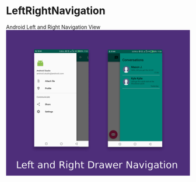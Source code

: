 # LeftRightNavigation
Android Left and Right Navigation View
![alt text](https://github.com/CodeGenes/LeftRightNavigation/blob/master/art/attach.jpg)
